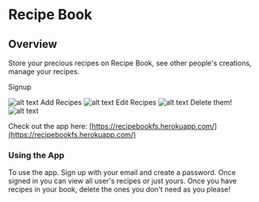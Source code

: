 # Recipe Book 

## Overview

Store your precious recipes on Recipe Book, see other people's creations, manage
your recipes.

Signup

![alt text](https://media.giphy.com/media/3oKIPmwy5zzW7dvV8Q/giphy.gif "Recipe Book") 
Add Recipes
![alt text](https://media.giphy.com/media/3ohzdMbS71rMdN2n7i/giphy.gif "Recipe Book") 
Edit Recipes
![alt text](https://media.giphy.com/media/3og0IAIsFItRbkeqL6/giphy.gif "Recipe Book") 
Delete them!
![alt text](https://media.giphy.com/media/3og0IEVmxoaw6MT2Le/giphy.gif "Recipe Book")

Check out the app here: 
[https://recipebookfs.herokuapp.com/](https://recipebookfs.herokuapp.com/)

### Using the App

To use the app. Sign up with your email and create a password. Once signed in
you can view all user's recipes or just yours. Once you have recipes in your
book, delete the ones you don't need as you please!
